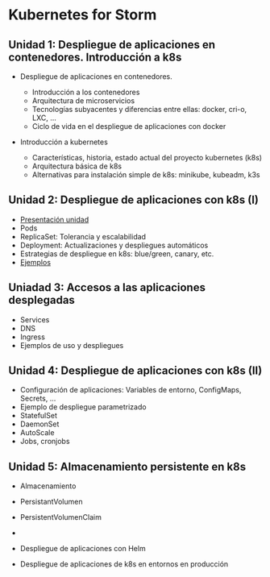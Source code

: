 # Kubernetes for Storm

## Unidad 1: Despliegue de aplicaciones en contenedores. Introducción a k8s

* Despliegue de aplicaciones en contenedores.
  * Introducción a los contenedores
  * Arquitectura de microservicios
  * Tecnologías subyacentes y diferencias entre ellas: docker, cri-o, LXC, ...
  * Ciclo de vida en el despliegue de aplicaciones con docker

* Introducción a kubernetes
  * Características, historia, estado actual del proyecto kubernetes (k8s)
  * Arquitectura básica de k8s
  * Alternativas para instalación simple de k8s: minikube, kubeadm, k3s

## Unidad 2: Despliegue de aplicaciones con k8s (I)

* [Presentación unidad](unidad2/presentacion_unidad2.pdf)
* Pods
* ReplicaSet: Tolerancia y escalabilidad
* Deployment: Actualizaciones y despliegues automáticos
* Estrategias de despliegue en k8s: blue/green, canary, etc.
* [Ejemplos](unidad2/README.md)

## Uniadad 3: Accesos a las aplicaciones desplegadas

* Services
* DNS
* Ingress
* Ejemplos de uso y despliegues

## Unidad 4: Despliegue de aplicaciones con k8s (II)

* Configuración de aplicaciones: Variables de entorno, ConfigMaps, Secrets, ...
* Ejemplo de despliegue parametrizado
* StatefulSet
* DaemonSet
* AutoScale
* Jobs, cronjobs
  
 ## Unidad 5: Almacenamiento persistente en k8s
 
* Almacenamiento
* PersistantVolumen
* PersistentVolumenClaim
* 


* Despliegue de aplicaciones con Helm



* Despliegue de aplicaciones de k8s en entornos en producción
